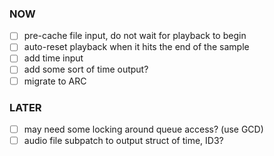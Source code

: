 ### NOW
- [ ] pre-cache file input, do not wait for playback to begin
- [ ] auto-reset playback when it hits the end of the sample
- [ ] add time input
- [ ] add some sort of time output?
- [ ] migrate to ARC

### LATER
- [ ] may need some locking around queue access? (use GCD)
- [ ] audio file subpatch to output struct of time, ID3?
